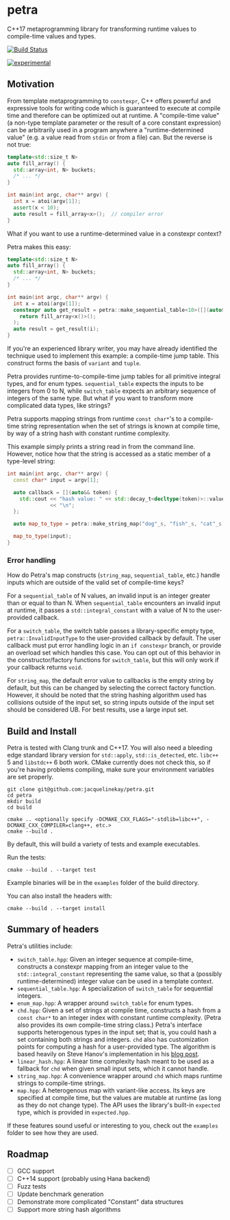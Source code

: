 # petra

C++17 metaprogramming library for transforming runtime values to compile-time values and types.

[![Build Status](https://travis-ci.org/jacquelinekay/petra.svg?branch=master)](https://travis-ci.org/jacquelinekay/petra)

[![experimental](http://badges.github.io/stability-badges/dist/experimental.svg)](http://github.com/badges/stability-badges)

## Motivation

From template metaprogramming to `constexpr`, C++ offers powerful and expressive tools for writing code which is guaranteed to execute at compile time and therefore can be optimized out at runtime. A "compile-time value" (a non-type template parameter or the result of a core constant expression) can be arbitrarily used in a program anywhere a "runtime-determined value" (e.g. a value read from `stdin` or from a file) can. But the reverse is not true:

```c++
template<std::size_t N>
auto fill_array() {
  std::array<int, N> buckets;
  /* ... */
}

int main(int argc, char** argv) {
  int x = atoi(argv[1]);
  assert(x < 10);
  auto result = fill_array<x>();  // compiler error
}
```

What if you want to use a runtime-determined value in a constexpr context?

Petra makes this easy:

```c++
template<std::size_t N>
auto fill_array() {
  std::array<int, N> buckets;
  /* ... */
}

int main(int argc, char** argv) {
  int x = atoi(argv[1]);
  constexpr auto get_result = petra::make_sequential_table<10>([](auto&& x){
    return fill_array<x()>();
  );
  auto result = get_result(i);
}
```

If you're an experienced library writer, you may have already identified the technique used to implement this example: a compile-time jump table. This construct forms the basis of `variant` and `tuple`.

Petra provides runtime-to-compile-time jump tables for all primitive integral types, and for enum types. `sequential_table` expects the inputs to be integers from 0 to N, while `switch_table` expects an arbitrary sequence of integers of the same type. But what if you want to transform more complicated data types, like strings?

Petra supports mapping strings from runtime `const char*`'s to a compile-time string representation when the set of strings is known at compile time, by way of a string hash with constant runtime complexity.

This example simply prints a string read in from the command line. However, notice how that the string is accessed as a static member of a type-level string:

```c++
int main(int argc, char** argv) {
  const char* input = argv[1];

  auto callback = [](auto&& token) {
    std::cout << "hash value: " << std::decay_t<decltype(token)>::value()
              << "\n";
  };

  auto map_to_type = petra::make_string_map("dog"_s, "fish"_s, "cat"_s);

  map_to_type(input);
}
```

### Error handling

How do Petra's map constructs (`string_map`, `sequential_table`, etc.) handle inputs which are outside of the valid set of compile-time keys?

For a `sequential_table` of N values, an invalid input is an integer greater than or equal to than N. When `sequential_table` encounters an invalid input at runtime, it passes a `std::integral_constant` with a value of N to the user-provided callback.

For a `switch_table`, the switch table passes a library-specific empty type, `petra::InvalidInputType` to the user-provided callback by default. The user callback must put error handling logic in an `if constexpr` branch, or provide an overload set which handles this case. You can opt out of this behavior in the constructor/factory functions for `switch_table`, but this will only work if your callback returns `void`.

For `string_map`, the default error value to callbacks is the empty string by default, but this can be changed by selecting the correct factory function. However, it should be noted that the string hashing algorithm used has collisions outside of the input set, so string inputs outside of the input set should be considered UB. For best results, use a large input set.

## Build and Install

Petra is tested with Clang trunk and C++17. You will also need a bleeding edge standard library version for `std::apply`, `std::is_detected`, etc. `libc++` 5 and `libstdc++` 6 both work. CMake currently does not check this, so if you're having problems compiling, make sure your environment variables are set properly.

```
git clone git@github.com:jacquelinekay/petra.git
cd petra
mkdir build
cd build

cmake .. <optionally specify -DCMAKE_CXX_FLAGS="-stdlib=libc++", -DCMAKE_CXX_COMPILER=clang++, etc.>
cmake --build .
```

By default, this will build a variety of tests and example executables.

Run the tests:

```
cmake --build . --target test
```

Example binaries will be in the `examples` folder of the build directory.

You can also install the headers with:

```
cmake --build . --target install
```

## Summary of headers

Petra's utilities include:

- `switch_table.hpp`: Given an integer sequence at compile-time, constructs a constexpr mapping from an integer value to the `std::integral_constant` representing the same value, so that a (possibly runtime-determined) integer value can be used in a template context.
- `sequential_table.hpp`: A specialization of `switch_table` for sequential integers.
- `enum_map.hpp`: A wrapper around `switch_table` for enum types.
- `chd.hpp`: Given a set of strings at compile time, constructs a hash from a `const char*` to an integer index with constant runtime complexity. (Petra also provides its own compile-time string class.) Petra's interface supports heterogenous types in the input set; that is, you could hash a set containing both strings and integers. `chd` also has customization points for computing a hash for a user-provided type. The algorithm is based heavily on Steve Hanov's implementation in his [blog post](http://stevehanov.ca/blog/index.php?id=119).
- `linear_hash.hpp`: A linear time complexity hash meant to be used as a fallback for `chd` when given small input sets, which it cannot handle.
- `string_map.hpp`: A convenience wrapper around `chd` which maps runtime strings to compile-time strings.
- `map.hpp`: A heterogenous map with variant-like access. Its keys are specified at compile time, but the values are mutable at runtime (as long as they do not change type). The API uses the library's built-in `expected` type, which is provided in `expected.hpp`.

If these features sound useful or interesting to you, check out the `examples` folder to see how they are used.

## Roadmap

- [ ] GCC support
- [ ] C++14 support (probably using Hana backend)
- [ ] Fuzz tests
- [ ] Update benchmark generation
- [ ] Demonstrate more complicated "Constant" data structures
- [ ] Support more string hash algorithms
